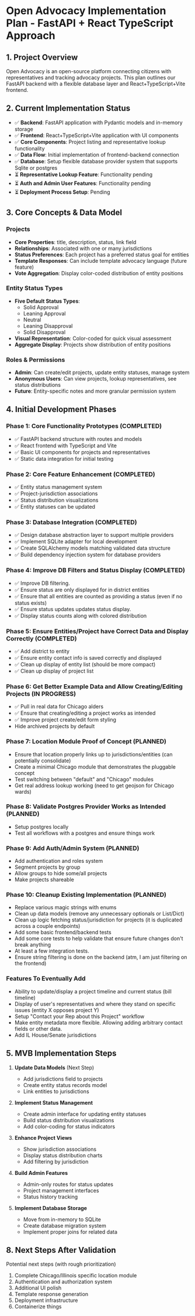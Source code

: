 # Open Advocacy Implementation Plan - FastAPI + React TypeScript Approach

## 1. Project Overview

Open Advocacy is an open-source platform connecting citizens with representatives and tracking advocacy projects. This plan outlines our FastAPI backend with a flexible database layer and React+TypeScript+Vite frontend.

## 2. Current Implementation Status

- ✅ **Backend**: FastAPI application with Pydantic models and in-memory storage
- ✅ **Frontend**: React+TypeScript+Vite application with UI components
- ✅ **Core Components**: Project listing and representative lookup functionality
- ✅ **Data Flow**: Initial implementation of frontend-backend connection
- ✅ **Database**: Setup flexible database provider system that supports Sqlite or postgres
- ⏳ **Representative Lookup Feature**: Functionality pending
- ⏳ **Auth and Admin User Features**: Functionality pending
- ⏳ **Deployment Process Setup**: Pending

## 3. Core Concepts & Data Model

### Projects
- **Core Properties**: title, description, status, link field
- **Relationships**: Associated with one or many jurisdictions
- **Status Preferences**: Each project has a preferred status goal for entities
- **Template Responses**: Can include template advocacy language (future feature)
- **Vote Aggregation**: Display color-coded distribution of entity positions

### Entity Status Types
- **Five Default Status Types**:
  - Solid Approval
  - Leaning Approval
  - Neutral
  - Leaning Disapproval
  - Solid Disapproval
- **Visual Representation**: Color-coded for quick visual assessment
- **Aggregate Display**: Projects show distribution of entity positions

### Roles & Permissions
- **Admin**: Can create/edit projects, update entity statuses, manage system
- **Anonymous Users**: Can view projects, lookup representatives, see status distributions
- **Future**: Entity-specific notes and more granular permission system

## 4. Initial Development Phases

### Phase 1: Core Functionality Prototypes (COMPLETED)
- ✅ FastAPI backend structure with routes and models
- ✅ React frontend with TypeScript and Vite
- ✅ Basic UI components for projects and representatives
- ✅ Static data integration for initial testing

### Phase 2: Core Feature Enhancement (COMPLETED)
- ✅ Entity status management system
- ✅ Project-jurisdiction associations
- ✅ Status distribution visualizations
- ✅ Entity statuses can be updated

### Phase 3: Database Integration (COMPLETED)
- ✅ Design database abstraction layer to support multiple providers
- ✅ Implement SQLite adapter for local development
- ✅ Create SQLAlchemy models matching validated data structure
- ✅ Build dependency injection system for database providers

### Phase 4: Improve DB Filters and Status Display (COMPLETED)
- ✅ Improve DB filtering. 
- ✅ Ensure status are only displayed for in district entities
- ✅ Ensure that all entities are counted as providing a status (even if no status exists)
- ✅ Ensure status updates updates status display. 
- ✅ Display status counts along with colored distribution

### Phase 5: Ensure Entities/Project have Correct Data and Display Correctly (COMPLETED)
- ✅ Add district to entity
- ✅ Ensure entity contact info is saved correctly and displayed
- ✅ Clean up display of entity list (should be more compact)
- ✅ Clean up display of project list

### Phase 6: Get Better Example Data and Allow Creating/Editing Projects (IN PROGRESS)
- ✅ Pull in real data for Chicago alders
- ✅ Ensure that creating/editing a project works as intended
- ✅ Improve project create/edit form styling
- Hide archived projects by default

### Phase 7: Location Module Proof of Concept (PLANNED)
- Ensure that location properly links up to jurisdictions/entities (can potentially consolidate)
- Create a minimal Chicago module that demonstrates the pluggable concept
- Test switching between "default" and "Chicago" modules
- Get real address lookup working (need to get geojson for Chicago wards)

### Phase 8: Validate Postgres Provider Works as Intended (PLANNED)
- Setup postgres locally
- Test all workflows with a postgres and ensure things work

### Phase 9: Add Auth/Admin System (PLANNED)
- Add authentication and roles system
- Segment projects by group
- Allow groups to hide some/all projects
- Make projects shareable

### Phase 10: Cleanup Existing Implementation (PLANNED)
- Replace various magic strings with enums
- Clean up data models (remove any unnecessary optionals or List/Dict)
- Clean up logic fetching status/jurisdiction for projects (it is duplicated across a couple endpoints)
- Add some basic frontend/backend tests
- Add some core tests to help validate that ensure future changes don't break anything
- At least a few integration tests.
- Ensure string filtering is done on the backend (atm, I am just filtering on the frontend)

### Features To Eventually Add
- Ability to update/display a project timeline and current status (bill timeline)
- Display of user's representatives and where they stand on specific issues (entity X opposes project Y)
- Setup "Contact your Rep about this Project" workflow
- Make entity metadata more flexible. Allowing adding arbitrary contact fields or other data.
- Add IL House/Senate jurisdictions


## 5. MVB Implementation Steps

1. **Update Data Models** (Next Step)
   - Add jurisdictions field to projects
   - Create entity status records model
   - Link entities to jurisdictions

2. **Implement Status Management**
   - Create admin interface for updating entity statuses
   - Build status distribution visualizations
   - Add color-coding for status indicators

3. **Enhance Project Views**
   - Show jurisdiction associations
   - Display status distribution charts
   - Add filtering by jurisdiction

4. **Build Admin Features**
   - Admin-only routes for status updates
   - Project management interfaces
   - Status history tracking

5. **Implement Database Storage**
   - Move from in-memory to SQLite
   - Create database migration system
   - Implement proper joins for related data

## 8. Next Steps After Validation

Potential next steps (with rough prioritization)

1. Complete Chicago/Illinois specific location module
2. Authentication and authorization system
3. Additional UI polish
4. Template response generation
5. Deployment infrastructure
6. Containerize things

